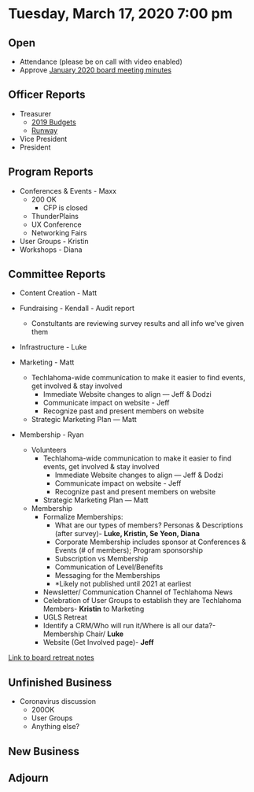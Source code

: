 # Tuesday, March 17, 2020 7:00 pm

## Open

- Attendance (please be on call with video enabled)
- Approve [January 2020 board meeting minutes](https://github.com/techlahoma/board_meetings/blob/master/2020/01_january_minutes.md)

## Officer Reports

- Treasurer
  - [2019 Budgets](https://docs.google.com/spreadsheets/d/1tw-q8jl-9VMMZ2OmxKM6sCq0A82pPU8yLPMsnaI-DGE/edit?usp=sharing)
  - [Runway](https://docs.google.com/spreadsheets/d/1BdSo4lCJLIDFu0a3EfQ3AWu2wgmotYP-qIzIDC4PXsk/edit?usp=sharing)
- Vice President
- President

## Program Reports

- Conferences & Events - Maxx
  - 200 OK
    - CFP is closed
  - ThunderPlains
  - UX Conference
  - Networking Fairs
- User Groups - Kristin
- Workshops - Diana

## Committee Reports

- Content Creation - Matt
- Fundraising - Kendall - Audit report
  - Constultants are reviewing survey results and all info we've given them
- Infrastructure - Luke
- Marketing - Matt
  - Techlahoma-wide communication to make it easier to find events, get involved & stay involved
    - Immediate Website changes to align — Jeff & Dodzi
    - Communicate impact on website - Jeff
    - Recognize past and present members on website
  - Strategic Marketing Plan — Matt 

- Membership - Ryan
  - Volunteers
    - Techlahoma-wide communication to make it easier to find events, get involved & stay involved
      - Immediate Website changes to align — Jeff & Dodzi
      - Communicate impact on website - Jeff
      - Recognize past and present members on website
    - Strategic Marketing Plan — Matt 
  - Membership
     - Formalize Memberships:
       - What are our types of members? Personas & Descriptions (after survey)- **Luke, Kristin, Se Yeon, Diana**
       - Corporate Membership includes sponsor at Conferences & Events (# of members); Program sponsorship
       - Subscription vs Membership
       - Communication of Level/Benefits
       - Messaging for the Memberships
       - *Likely not published until 2021 at earliest
     - Newsletter/ Communication Channel of Techlahoma News
     - Celebration of User Groups to establish they are Techlahoma Members- **Kristin** to Marketing 
     - UGLS Retreat
     - Identify a CRM/Who will run it/Where is all our data?- Membership Chair/ **Luke**
     - Website (Get Involved page)- **Jeff**

[Link to board retreat notes](https://docs.google.com/document/d/1TeeipFHbYwD6iJZ6vT2G7VaAnpDQ1C50DU8IhPW4_84/edit?usp=sharing)

## Unfinished Business

 - Coronavirus discussion
   - 200OK
   - User Groups
   - Anything else?

## New Business

## Adjourn
